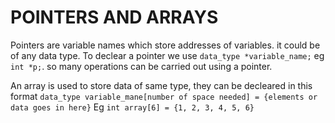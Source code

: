 # POINTERS AND ARRAYS

Pointers are variable names which store addresses of variables. it could be of any data type. To declear a pointer we use `data_type *variable_name;` eg `int *p;`. so many operations can be carried out using a pointer.

An array is used to store data of same type, they can be decleared in this format `data_type variable_mane[number of space needed] = {elements or data goes in here}` Eg `int array[6] = {1, 2, 3, 4, 5, 6}`
